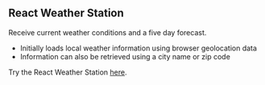 ## React Weather Station

Receive current weather conditions and a five day forecast.

- Initially loads local weather information using browser geolocation data
- Information can also be retrieved using a city name or zip code

Try the React Weather Station [here](https://www.christopherdennis.me/weather-app/).
